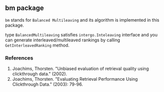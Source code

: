## bm package

`bm` stands for `Balanced Multileaving` and its algorithm is implemented in this package.

type `BalancedMultileaving` satisfies `intergo.Inteleaving` interface and you can generate
interleaved/multileaved rankings by calling `GetInterleavedRanking` method.

### References

1. Joachims, Thorsten. "Unbiased evaluation of retrieval quality using clickthrough data." (2002).
2. Joachims, Thorsten. "Evaluating Retrieval Performance Using Clickthrough Data." (2003): 79-96.

